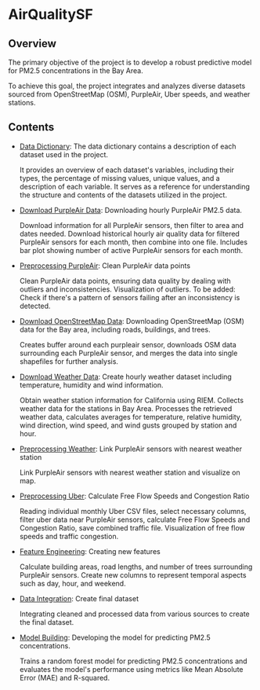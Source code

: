# AirQualitySF

## Overview

The primary objective of the project is to develop a robust predictive model for PM2.5 concentrations in the Bay Area.

To achieve this goal, the project integrates and analyzes diverse datasets sourced from OpenStreetMap (OSM), PurpleAir, Uber speeds, and weather stations.

## Contents

-   [Data Dictionary](DataDictionary.md): The data dictionary contains a description of each dataset used in the project.

    It provides an overview of each dataset's variables, including their types, the percentage of missing values, unique values, and a description of each variable. It serves as a reference for understanding the structure and contents of the datasets utilized in the project.
    
-   [Download PurpleAir Data](DownloadPurpleAirData.md): Downloading hourly PurpleAir PM2.5 data.

    Download information for all PurpleAir sensors, then filter to area and dates needed. Download historical hourly air quality data for filtered PurpleAir sensors for each month, then combine into one file. Includes bar plot showing number of active PurpleAir sensors for each month.
    
-   [Preprocessing PurpleAir](PreprocessingPurpleAir.md): Clean PurpleAir data points

    Clean PurpleAir data points, ensuring data quality by dealing with outliers and inconsistencies. Visualization of outliers. To be added: Check if there's a pattern of sensors failing after an inconsistency is detected.

-   [Download OpenStreetMap Data](DownloadOSMData.md): Downloading OpenStreetMap (OSM) data for the Bay area, including roads, buildings, and trees.

    Creates buffer around each purpleair sensor, downloads OSM data surrounding each PurpleAir sensor, and merges the data into single shapefiles for further analysis.

-   [Download Weather Data](DownloadWeatherData.md): Create hourly weather dataset including temperature, humidity and wind information.

    Obtain weather station information for California using RIEM. Collects weather data for the stations in Bay Area. Processes the retrieved weather data, calculates averages for temperature, relative humidity, wind direction, wind speed, and wind gusts grouped by station and hour.

-   [Preprocessing Weather](PreprocessingWeather.md): Link PurpleAir sensors with nearest weather station

    Link PurpleAir sensors with nearest weather station and visualize on map.

-   [Preprocessing Uber](PreprocessingUber.md): Calculate Free Flow Speeds and Congestion Ratio

    Reading individual monthly Uber CSV files, select necessary columns, filter uber data near PurpleAir sensors, calculate Free Flow Speeds and Congestion Ratio, save combined traffic file. Visualization of free flow speeds and traffic congestion.

-   [Feature Engineering](FeatureEngineering.md): Creating new features

    Calculate building areas, road lengths, and number of trees surrounding PurpleAir sensors. Create new columns to represent temporal aspects such as day, hour, and weekend.

-   [Data Integration](DataIntegration.md): Create final dataset

    Integrating cleaned and processed data from various sources to create the final dataset.

-   [Model Building](ModelBuilding.md): Developing the model for predicting PM2.5 concentrations.

    Trains a random forest model for predicting PM2.5 concentrations and evaluates the model's performance using metrics like Mean Absolute Error (MAE) and R-squared.
